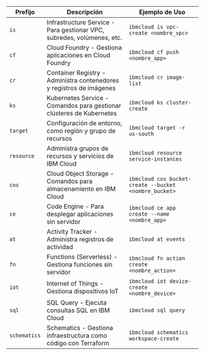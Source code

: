 | Prefijo       | Descripción                                       | Ejemplo de Uso                                                             |
|---------------|------------------------------------------------------------------------|-------------------------------------------------------|
| `is`          | Infrastructure Service - Para gestionar VPC, subredes, volúmenes, etc. | `ibmcloud is vpc-create <nombre_vpc>`                 |
| `cf`          | Cloud Foundry - Gestiona aplicaciones en Cloud Foundry                 | `ibmcloud cf push <nombre_app>`                       |
| `cr`          | Container Registry - Administra contenedores y registros de imágenes   | `ibmcloud cr image-list`                              |
| `ks`          | Kubernetes Service - Comandos para gestionar clústeres de Kubernetes   | `ibmcloud ks cluster-create`                          |
| `target`      | Configuración de entorno, como región y grupo de recursos              | `ibmcloud target -r us-south`                         |
| `resource`    | Administra grupos de recursos y servicios de IBM Cloud                 | `ibmcloud resource service-instances`                 |
| `cos`         | Cloud Object Storage - Comandos para almacenamiento en IBM Cloud       | `ibmcloud cos bucket-create --bucket <nombre_bucket>` |
| `ce`          | Code Engine - Para desplegar aplicaciones sin servidor                 | `ibmcloud ce app create --name <nombre_app>`          |
| `at`          | Activity Tracker - Administra registros de actividad                   | `ibmcloud at events`                                  |
| `fn`          | Functions (Serverless) - Gestiona funciones sin servidor               | `ibmcloud fn action create <nombre_action>`           |
| `iot`         | Internet of Things - Gestiona dispositivos IoT                         | `ibmcloud iot device-create <nombre_device>`          |
| `sql`         | SQL Query - Ejecuta consultas SQL en IBM Cloud                         | `ibmcloud sql query`                                  |
| `schematics`  | Schematics - Gestiona infraestructura como código con Terraform        | `ibmcloud schematics workspace-create`                |
